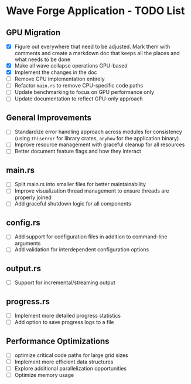 # Wave Forge Application - TODO List

## GPU Migration

- [x] Figure out everywhere that need to be adjusted. Mark them with comments and create a markdown doc that keeps all the places and what needs to be done
- [x] Make all wave collapse operations GPU-based
- [x] Implement the changes in the doc
- [ ] Remove CPU implementation entirely
- [ ] Refactor `main.rs` to remove CPU-specific code paths
- [ ] Update benchmarking to focus on GPU performance only
- [ ] Update documentation to reflect GPU-only approach

## General Improvements

- [ ] Standardize error handling approach across modules for consistency (using `thiserror` for library crates, `anyhow` for the application binary)
- [ ] Improve resource management with graceful cleanup for all resources
- [ ] Better document feature flags and how they interact

## main.rs

- [ ] Split main.rs into smaller files for better maintainability
- [ ] Improve visualization thread management to ensure threads are properly joined
- [ ] Add graceful shutdown logic for all components

## config.rs

- [ ] Add support for configuration files in addition to command-line arguments
- [ ] Add validation for interdependent configuration options

## output.rs

- [ ] Support for incremental/streaming output

## progress.rs

- [ ] Implement more detailed progress statistics
- [ ] Add option to save progress logs to a file

## Performance Optimizations

- [ ] optimize critical code paths for large grid sizes
- [ ] Implement more efficient data structures
- [ ] Explore additional parallelization opportunities
- [ ] Optimize memory usage
